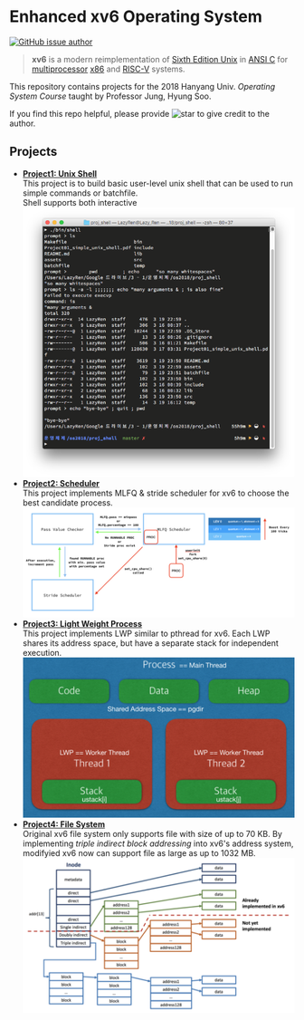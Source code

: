 # Enhanced xv6 Operating System

[![GitHub issue author](https://img.shields.io/badge/author-DaeIn%20Lee-blue.svg)](https://hconnect.hanyang.ac.kr/2014004893)

> **xv6** is a modern reimplementation of [Sixth Edition Unix](https://en.wikipedia.org/wiki/Version_6_Unix) in [ANSI C](https://en.wikipedia.org/wiki/ANSI_C) for [multiprocessor](https://en.wikipedia.org/wiki/Multiprocessing) [x86](https://en.wikipedia.org/wiki/X86) and [RISC-V](https://en.wikipedia.org/wiki/RISC-V) systems.

This repository contains projects for the 2018 Hanyang Univ. *Operating System Course* taught by Professor Jung, Hyung Soo.

If you find this repo helpful, please provide ![star](https://img.shields.io/github/stars/LazyRen/2018-Operating-Systems?style=social) to give credit to the author.

## Projects

* **[Project1: Unix Shell](./proj_shell)**<br>This project is to build basic user-level unix shell that can be used to run simple commands or batchfile.<br>Shell supports both interactive ![Shell](./proj_shell/assets/interactive.png)
* **[Project2: Scheduler](./proj_scheduler)**<br>This project implements MLFQ & stride scheduler for xv6 to choose the best candidate process.<br>![Blueprint](./proj_scheduler/assets/blueprint.png)
* **[Project3: Light Weight Process](./proj_LWP)**<br>This project implements LWP similar to pthread for xv6. Each LWP shares its address space, but have a separate stack for independent execution.<br>![PT2](./proj_LWP/assets/PT2.png)
* **[Project4: File System](./proj_FileSystem)**<br>Original xv6 file system only supports file with size of up to 70 KB. By implementing *triple indirect block addressing* into xv6's address system, modifyied xv6 now can support file as large as up to 1032 MB.![goal](./proj_FileSystem/assets/goal.png)